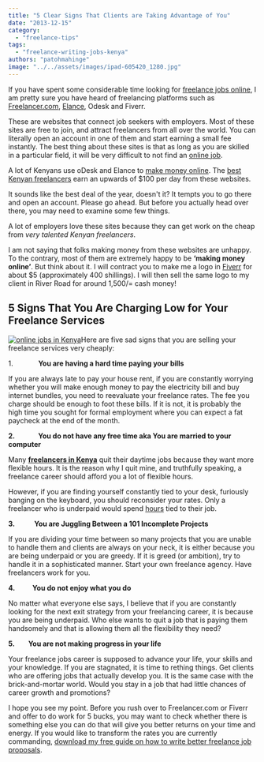 ```yaml
---
title: "5 Clear Signs That Clients are Taking Advantage of You"
date: "2013-12-15"
category: 
  - "freelance-tips"
tags: 
  - "freelance-writing-jobs-kenya"
authors: "patohmahinge"
image: "../../assets/images/ipad-605420_1280.jpg"
---
```


If you have spent some considerable time looking for [freelance jobs online](https://mahinge.com/ "online jobs in Kenya"), I am pretty sure you have heard of freelancing platforms such as [Freelancer.com](https://mahinge.com/visit/freelancer "Freelancer"), [Elance](https://mahinge.com/visit/elance), Odesk and Fiverr.

These are websites that connect job seekers with employers. Most of these sites are free to join, and attract freelancers from all over the world. You can literally open an account in one of them and start earning a small fee instantly. The best thing about these sites is that as long as you are skilled in a particular field, it will be very difficult to not find an [online job](https://mahinge.com/ "Online jobs in Kenya").

A lot of Kenyans use oDesk and Elance to [make money online](https://mahinge.com/ "make money online"). The [best Kenyan freelancers](http://www.andikawriters.com/ "Kenyan Freelancers") earn an upwards of $100 per day from these websites.

It sounds like the best deal of the year, doesn't it? It tempts you to go there and open an account. Please go ahead. But before you actually head over there, you may need to examine some few things.

A lot of employers love these sites because they can get work on the cheap from _very talented Kenyan freelancers_.

I am not saying that folks making money from these websites are unhappy. To the contrary, most of them are extremely happy to be **‘making money online’**. But think about it. I will contract you to make me a logo in [Fiverr](https://mahinge.com/wp-content/uploads/2013/12/www.fiverr.com) for about $5 (approximately 400 shillings). I will then sell the same logo to my client in River Road for around 1,500/= cash money!

## 5 Signs That You Are Charging Low for Your Freelance Services

[![online jobs in Kenya](images/online-jobs-in-kenya-300x199.jpg)](https://mahinge.com/)Here are five sad signs that you are selling your freelance services very cheaply:

1.             **You are having a hard time paying your bills**

If you are always late to pay your house rent, if you are constantly worrying whether you will make enough money to pay the electricity bill and buy internet bundles, you need to reevaluate your freelance rates. The fee you charge should be enough to foot these bills. If it is not, it is probably the high time you sought for formal employment where you can expect a fat paycheck at the end of the month.

**2.**            **You do not have any free time aka You are married to your computer**

Many [**freelancers in Kenya**](https://mahinge.com/ "freelance jobs in Kenya") quit their daytime jobs because they want more flexible hours. It is the reason why I quit mine, and truthfully speaking, a freelance career should afford you a lot of flexible hours.

However, if you are finding yourself constantly tied to your desk, furiously banging on the keyboard, you should reconsider your rates. Only a freelancer who is underpaid would spend [hours](https://mahinge.com/dangers-and-disadvantages-freelance-jobs) tied to their job.

**3.**          **You are Juggling Between a 101 Incomplete Projects**

If you are dividing your time between so many projects that you are unable to handle them and clients are always on your neck, it is either because you are being underpaid or you are greedy. If it is greed (or ambition), try to handle it in a sophisticated manner. Start your own freelance agency. Have freelancers work for you.

**4.**         **You do not enjoy what you do**

No matter what everyone else says, I believe that if you are constantly looking for the next exit strategy from your freelancing career, it is because you are being underpaid. Who else wants to quit a job that is paying them handsomely and that is allowing them all the flexibility they need?

**5.**       **You are not making progress in your life**

Your freelance jobs career is supposed to advance your life, your skills and your knowledge. If you are stagnated, it is time to rething things. Get clients who are offering jobs that actually develop you. It is the same case with the brick-and-mortar world. Would you stay in a job that had little chances of career growth and promotions?

I hope you see my point. Before you rush over to Freelancer.com or Fiverr and offer to do work for 5 bucks, you may want to check whether there is something else you can do that will give you better returns on your time and energy. If you would like to transform the rates you are currently commanding, [download my free guide on how to write better freelance job proposals](https://mahinge.com/how-to-write-winning-freelance-proposals/ "The Winning Proposal").
